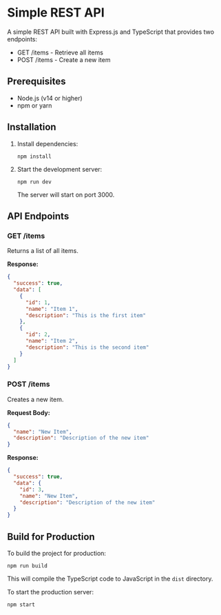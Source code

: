 # Simple REST API

A simple REST API built with Express.js and TypeScript that provides two endpoints:
- GET /items - Retrieve all items
- POST /items - Create a new item

## Prerequisites

- Node.js (v14 or higher)
- npm or yarn

## Installation

1. Install dependencies:
   ```
   npm install
   ```

2. Start the development server:
   ```
   npm run dev
   ```

   The server will start on port 3000.

## API Endpoints

### GET /items

Returns a list of all items.

**Response:**
```json
{
  "success": true,
  "data": [
    {
      "id": 1,
      "name": "Item 1",
      "description": "This is the first item"
    },
    {
      "id": 2,
      "name": "Item 2",
      "description": "This is the second item"
    }
  ]
}
```

### POST /items

Creates a new item.

**Request Body:**
```json
{
  "name": "New Item",
  "description": "Description of the new item"
}
```

**Response:**
```json
{
  "success": true,
  "data": {
    "id": 3,
    "name": "New Item",
    "description": "Description of the new item"
  }
}
```

## Build for Production

To build the project for production:

```
npm run build
```

This will compile the TypeScript code to JavaScript in the `dist` directory.

To start the production server:

```
npm start
```